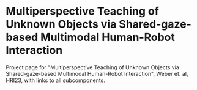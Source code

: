 # Multiperspective Teaching of Unknown Objects via Shared-gaze-based Multimodal Human-Robot Interaction
Project page for "Multiperspective Teaching of Unknown Objects via Shared-gaze-based Multimodal Human-Robot Interaction", Weber et. al, HRI23, with links to all subcomponents.

